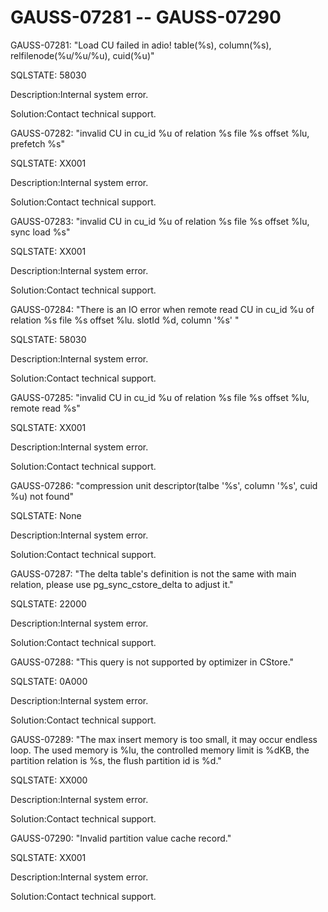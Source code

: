 # GAUSS-07281 -- GAUSS-07290<a name="EN-US_TOPIC_0302073318"></a>

GAUSS-07281: "Load CU failed in adio! table\(%s\), column\(%s\), relfilenode\(%u/%u/%u\), cuid\(%u\)"

SQLSTATE: 58030

Description:Internal system error.

Solution:Contact technical support.

GAUSS-07282: "invalid CU in cu\_id %u of relation %s file %s offset %lu, prefetch %s"

SQLSTATE: XX001

Description:Internal system error.

Solution:Contact technical support.

GAUSS-07283: "invalid CU in cu\_id %u of relation %s file %s offset %lu, sync load %s"

SQLSTATE: XX001

Description:Internal system error.

Solution:Contact technical support.

GAUSS-07284: "There is an IO error when remote read CU in cu\_id %u of relation %s file %s offset %lu. slotId %d, column '%s' "

SQLSTATE: 58030

Description:Internal system error.

Solution:Contact technical support.

GAUSS-07285: "invalid CU in cu\_id %u of relation %s file %s offset %lu, remote read %s"

SQLSTATE: XX001

Description:Internal system error.

Solution:Contact technical support.

GAUSS-07286: "compression unit descriptor\(talbe '%s', column '%s', cuid %u\) not found"

SQLSTATE: None

Description:Internal system error.

Solution:Contact technical support.

GAUSS-07287: "The delta table's definition is not the same with main relation, please use pg\_sync\_cstore\_delta to adjust it."

SQLSTATE: 22000

Description:Internal system error.

Solution:Contact technical support.

GAUSS-07288: "This query is not supported by optimizer in CStore."

SQLSTATE: 0A000

Description:Internal system error.

Solution:Contact technical support.

GAUSS-07289: "The max insert memory is too small, it may occur endless loop.  The used memory is %lu, the controlled memory limit is %dKB, the partition relation is %s, the flush partition id is %d."

SQLSTATE: XX000

Description:Internal system error.

Solution:Contact technical support.

GAUSS-07290: "Invalid partition value cache record."

SQLSTATE: XX001

Description:Internal system error.

Solution:Contact technical support.

